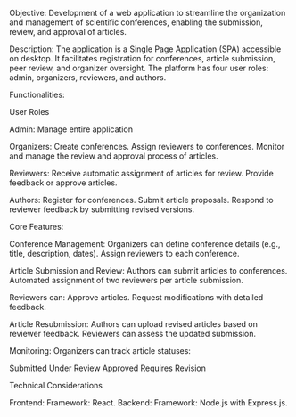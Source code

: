 

Objective:
Development of a web application to streamline the organization and management of scientific conferences, enabling the submission, review, and approval of articles.

Description:
The application is a Single Page Application (SPA) accessible on desktop. It facilitates registration for conferences, article submission, peer review, and organizer oversight. The platform has four user roles: admin, organizers, reviewers, and authors.

Functionalities:

User Roles

Admin:
Manage entire application

Organizers:
Create conferences.
Assign reviewers to conferences.
Monitor and manage the review and approval process of articles.

Reviewers:
Receive automatic assignment of articles for review.
Provide feedback or approve articles.

Authors:
Register for conferences.
Submit article proposals.
Respond to reviewer feedback by submitting revised versions.

Core Features:

Conference Management:
Organizers can define conference details (e.g., title, description, dates).
Assign reviewers to each conference.

Article Submission and Review:
Authors can submit articles to conferences.
Automated assignment of two reviewers per article submission.

Reviewers can:
Approve articles.
Request modifications with detailed feedback.

Article Resubmission:
Authors can upload revised articles based on reviewer feedback.
Reviewers can assess the updated submission.

Monitoring:
Organizers can track article statuses:

Submitted
Under Review
Approved
Requires Revision

Technical Considerations

Frontend: Framework: React.
Backend: Framework: Node.js with Express.js.
